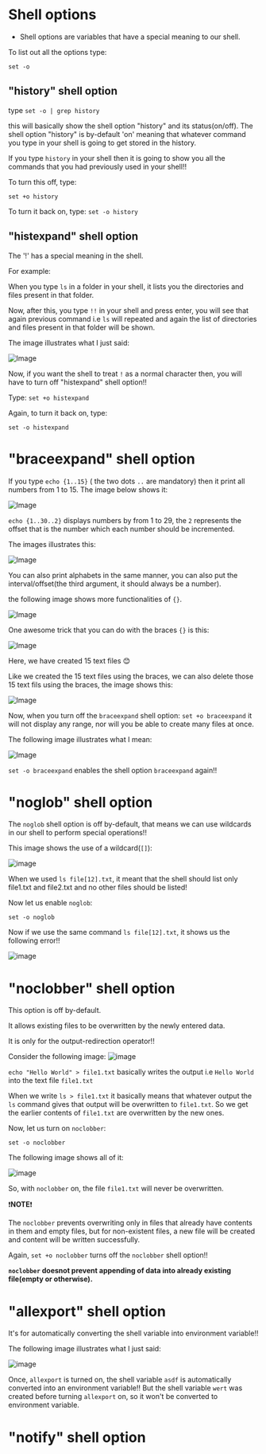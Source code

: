 # Shell options

- Shell options are variables that have a special meaning to our shell.

To list out all the options type:

`set -o`


## "history" shell option

type `set -o | grep history`

this will basically show the shell option "history" and its status(on/off).
The shell option "history" is by-default 'on' meaning that whatever command you type in your shell is going to get stored in the history.

If you type `history` in your shell then it is going to show you all the commands that you had previously used in your shell!!

To turn this off, type:

`set +o history`

To turn it back on, type:
`set -o history`


## "histexpand" shell option

The '!' has a special meaning in the shell.

For example:

When you type `ls` in a folder in your shell, it lists you the directories and files present in that folder.

Now, after this, you type `!!` in your shell and press enter, you will see that again previous command i.e `ls` will repeated and again
the list of directories and files present in that folder will be shown.

The image illustrates what I just said:

![Image](https://github.com/C0DER11101/SHELL_Scripting/blob/ShellScript/theTwoExclamationMarks.png?raw=true "!! command")

Now, if you want the shell to treat `!` as a normal character then, you will have to turn off "histexpand" shell option!!

Type:
`set +o histexpand`

Again, to turn it back on, type:

`set -o histexpand`

# "braceexpand" shell option

If you type `echo {1..15}` ( the two dots `..` are mandatory) then it print all numbers from 1 to 15.
The image below shows it:

![Image](https://github.com/C0DER11101/SHELL_Scripting/blob/ShellScript/TheBraces.png?raw=true "echo {1..15}")

`echo {1..30..2}` displays numbers by from 1 to 29, the `2` represents the offset that is the number which each number should be incremented.

The images illustrates this:

![Image](https://github.com/C0DER11101/SHELL_Scripting/blob/ShellScript/OffsetInEcho.png?raw=true "echo {1..30..2}")

You can also print alphabets in the same manner, you can also put the interval/offset(the third argument, it should always be a number).

the following image shows more functionalities of `{}`.

![Image](https://github.com/C0DER11101/SHELL_Scripting/blob/ShellScript/MoreOnBraces.png?raw=true "All about {}")

One awesome trick that you can do with the braces `{}` is this:

![Image](https://github.com/C0DER11101/SHELL_Scripting/blob/ShellScript/CreateManyFiles.png?raw=true "Create 15 text files")

Here, we have created 15 text files :blush:

Like we created the 15 text files using the braces, we can also delete those 15 text fils using the braces, the image shows this:

![Image](https://github.com/C0DER11101/SHELL_Scripting/blob/ShellScript/DeletingManyFilesAtOnce.png?raw=true "Delete 15 text files")

Now, when you turn off the `braceexpand` shell option: `set +o braceexpand` it will not display any range, nor will you be able to create
many files at once.

The following image illustrates what I mean:

![Image](https://github.com/C0DER11101/SHELL_Scripting/blob/ShellScript/Disabling_braceexpand.png?raw=true "Disabling the braceexpand")

`set -o braceexpand` enables the shell option `braceexpand` again!!


# "noglob" shell option

The `noglob` shell option is off by-default, that means we can use wildcards in our shell to perform special operations!!

This image shows the use of a wildcard(`[]`):

![image](https://github.com/C0DER11101/SHELL_Scripting/blob/ShellScript/Thewildcards.png?raw=true "[]")

When we used `ls file[12].txt`, it meant that the shell should list only file1.txt and file2.txt and no other files should be listed!

Now let us enable `noglob`:

`set -o noglob`

Now if we use the same command `ls file[12].txt`, it shows us the following error!!

![image](https://github.com/C0DER11101/SHELL_Scripting/blob/ShellScript/NoglobEnabled.png?raw=true "enable noglob, disable wildcards")


# "noclobber" shell option

This option is off by-default.

It allows existing files to be overwritten by the newly entered data.

It is only for the output-redirection operator!!

Consider the following image:
![image](https://github.com/C0DER11101/SHELL_Scripting/blob/ShellScript/noclobberdisabled.png?raw=true "noclobber is off")

`echo "Hello World" > file1.txt` basically writes the output i.e `Hello World` into the text file `file1.txt`

When we write `ls > file1.txt` it basically means that whatever output the `ls` command gives that output will be overwritten to `file1.txt`.
So we get the earlier contents of `file1.txt` are overwritten by the new ones.

Now, let us turn on `noclobber`:

`set -o noclobber`

The following image shows all of it:

![image](https://github.com/C0DER11101/SHELL_Scripting/blob/ShellScript/noclobberisOn.png?raw=true "noclobber is on")

So, with `noclobber` on, the file `file1.txt` will never be overwritten.

:heavy_exclamation_mark:**NOTE**:heavy_exclamation_mark:

The `noclobber` prevents overwriting only in files that already have contents in them and empty files, but for non-existent files, a new file will be created and content will be written successfully.

Again, `set +o noclobber` turns off the `noclobber` shell option!!

**`noclobber` doesnot prevent appending of data into already existing file(empty or otherwise).**

# "allexport" shell option

It's for automatically converting the shell variable into environment variable!!

The following image illustrates what I just said:

![image](https://github.com/C0DER11101/SHELL_Scripting/blob/ShellScript/allexportShellOption.png?raw=true "allexport")

Once, `allexport` is turned on, the shell variable `asdf` is automatically converted into an environment variable!!
But the shell variable `wert` was created before turning `allexport` on, so it won't be converted to environment variable.


# "notify" shell option
